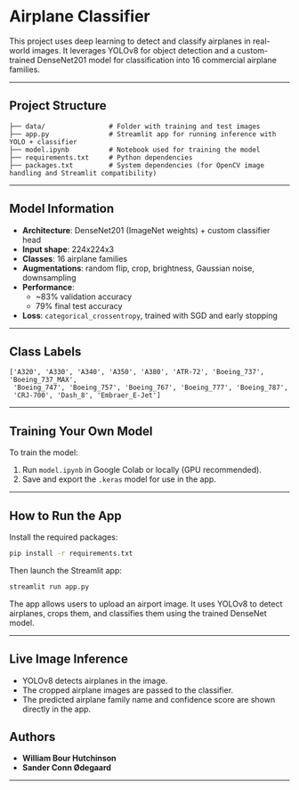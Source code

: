 # Airplane Classifier

This project uses deep learning to detect and classify airplanes in real-world images. It leverages YOLOv8 for object detection and a custom-trained DenseNet201 model for classification into 16 commercial airplane families.

---

## Project Structure

```
├── data/                # Folder with training and test images
├── app.py               # Streamlit app for running inference with YOLO + classifier
├── model.ipynb          # Notebook used for training the model
├── requirements.txt     # Python dependencies
├── packages.txt         # System dependencies (for OpenCV image handling and Streamlit compatibility)

```

---

## Model Information

- **Architecture**: DenseNet201 (ImageNet weights) + custom classifier head
- **Input shape**: 224x224x3
- **Classes**: 16 airplane families
- **Augmentations**: random flip, crop, brightness, Gaussian noise, downsampling
- **Performance**:  
  - ~83% validation accuracy  
  - 79% final test accuracy 
- **Loss**: `categorical_crossentropy`, trained with SGD and early stopping

---

## Class Labels

```
['A320', 'A330', 'A340', 'A350', 'A380', 'ATR-72', 'Boeing_737', 'Boeing_737_MAX',
 'Boeing_747', 'Boeing_757', 'Boeing_767', 'Boeing_777', 'Boeing_787', 
 'CRJ-700', 'Dash_8', 'Embraer_E-Jet']
```

---

## Training Your Own Model

To train the model:

1. Run `model.ipynb` in Google Colab or locally (GPU recommended).
2. Save and export the `.keras` model for use in the app.

---

## How to Run the App

Install the required packages:

```bash
pip install -r requirements.txt
```

Then launch the Streamlit app:

```bash
streamlit run app.py
```

The app allows users to upload an airport image. It uses YOLOv8 to detect airplanes, crops them, and classifies them using the trained DenseNet model.

---

## Live Image Inference

- YOLOv8 detects airplanes in the image.
- The cropped airplane images are passed to the classifier.
- The predicted airplane family name and confidence score are shown directly in the app.


## Authors

- **William Bour Hutchinson**
- **Sander Conn Ødegaard**  

---

